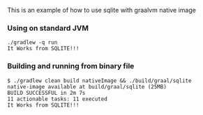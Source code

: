 This is an example of how to use sqlite with graalvm native image

### Using on standard JVM 

```
./gradlew -q run
It Works from SQLITE!!!
```


### Building and running from binary file

```
$ ./gradlew clean build nativeImage && ./build/graal/sqlite
native-image available at build/graal/sqlite (25MB)
BUILD SUCCESSFUL in 2m 7s
11 actionable tasks: 11 executed
It Works from SQLITE!!!
```
